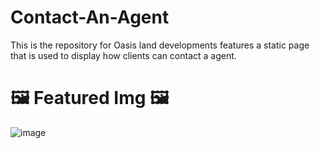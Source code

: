 # Contact-An-Agent

This is the repository for Oasis land developments features a static page that is used to display how clients can contact a agent.

# 🖼️ Featured Img 🖼️
![image](https://user-images.githubusercontent.com/64540871/188481909-b9df8531-3d4e-48ba-b470-b00dd6867f63.png)
